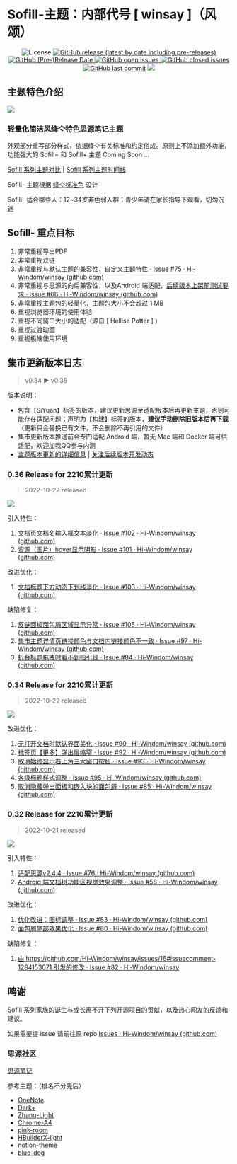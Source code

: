 # Sofill-主题：内部代号 [ winsay ]（风颂）

<p align="center">
    <img src="https://img.shields.io/pypi/l/color-theme-analyse.svg" alt="License">
    <a href="https://github.com/Hi-Windom/winsay/releases">
    <img alt="GitHub release (latest by date including pre-releases)" src="https://img.shields.io/github/v/release/Hi-Windom/winsay?include_prereleases">
    <img alt="GitHub (Pre-)Release Date" src="https://img.shields.io/github/release-date-pre/Hi-Windom/winsay">
    </a><a href="https://github.com/Hi-Windom/winsay/issues?q=is%3Aopen+is%3Aissue">
    <img alt="GitHub open issues" src="https://img.shields.io/github/issues-raw/Hi-Windom/winsay"/>
    </a><a href="https://github.com/Hi-Windom/winsay/issues?q=is%3Aissue+is%3Aclosed">
    <img alt="GitHub closed issues" src="https://img.shields.io/github/issues-closed-raw/Hi-Windom/winsay">
    </a><a href="https://github.com/Hi-Windom/winsay/commits/main">
    <img alt="GitHub last commit" src="https://img.shields.io/github/last-commit/Hi-Windom/winsay"></a>
    <a href="tencent://AddContact/?fromId=45&fromSubId=1&subcmd=all&uin=694357845&website=www.oicqzone.com"><img src="https://img.shields.io/badge/QQ-694357845-orange"></a>
</p>

## 主题特色介绍

<p><img src="https://user-images.githubusercontent.com/83791825/196950046-492cf9ee-14b3-4ba0-995d-2e2323acb9e4.png"/></p>

### 轻量化简洁风绛亽特色思源笔记主题

外观部分重写部分样式，依据绛亽有关标准和约定俗成。原则上不添加额外功能，功能强大的 Sofill= 和 Sofill+ 主题 Coming Soon ...

[Sofill 系列主题对比](https://github.com/Hi-Windom/Sofill/wiki/Sofill-%E7%B3%BB%E5%88%97%E4%B8%BB%E9%A2%98%E5%A6%82%E4%BD%95%E9%80%89%E6%8B%A9)  |  [Sofill 系列主题时间线 ](https://github.com/Hi-Windom/Sofill/wiki/Sofill-%E7%B3%BB%E5%88%97%E5%AE%B6%E6%97%8F%E6%97%B6%E9%97%B4%E7%BA%BF)

Sofill- 主题根据 [绛亽标准色](https://github.com/Hi-Windom/Sofill/wiki/Sofill-%E7%B3%BB%E5%88%97%E4%B8%BB%E9%A2%98%E9%80%9A%E7%94%A8%E6%A0%87%E5%87%86%E8%89%B2) 设计

Sofill- 适合哪些人：12~34岁非色弱人群；青少年请在家长指导下观看，切勿沉迷

## Sofill- 重点目标

1. 非常重视导出PDF
2. 非常重视双链
3. 非常重视与默认主题的兼容性，[自定义主题特性 · Issue #75 · Hi-Windom/winsay (github.com)](https://github.com/Hi-Windom/winsay/issues/75)
4. 非常重视与思源的向后兼容性，以及Android 端适配，[后续版本上架前测试要求 · Issue #66 · Hi-Windom/winsay (github.com)](https://github.com/Hi-Windom/winsay/issues/66)
5. 非常重视主题包的轻量化，主题包大小不会超过 1 MB
6. 重视浏览器环境的使用体验
7. 重视不同窗口大小的适配（源自 [ Hellise Potter ] ）
8. 重视过渡动画
9. 重视极端使用环境

## 集市更新版本日志

> v0.34 ▶ v0.36

版本说明：

* 包含【SiYuan】标签的版本，建议更新思源至适配版本后再更新主题，否则可能存在适配问题；声明为【构建】标签的版本，**建议手动删除旧版本后再下载**（更新只会替换已有文件，不会删除不再引用的文件）
* 集市更新版本推送前会专门适配 Android 端，暂无 Mac 端和 Docker 端可供适配，欢迎加我QQ参与内测
* [主题版本更新的详细信息](https://github.com/Hi-Windom/winsay/releases)  |  [关注后续版本开发动态](https://github.com/Hi-Windom/winsay/milestones)

### 0.36 Release for 2210累计更新

> 2022-10-22 released

<p><img src="https://img.shields.io/badge/SiYuan-2.4.4-green"/></p>

引入特性：

1. [文档页文档名输入框文本淡化 · Issue #102 · Hi-Windom/winsay (github.com)](https://github.com/Hi-Windom/winsay/issues/102)
2. [资源（图片）hover显示阴影 · Issue #101 · Hi-Windom/winsay (github.com)](https://github.com/Hi-Windom/winsay/issues/101)

改进优化：

1. [文档标题下方动态下划线淡化 · Issue #103 · Hi-Windom/winsay (github.com)](https://github.com/Hi-Windom/winsay/issues/103)

缺陷修复：

1. [反链面板面包屑区域显示异常 · Issue #105 · Hi-Windom/winsay (github.com)](https://github.com/Hi-Windom/winsay/issues/105)
2. [集市主题详情页链接颜色与文档内链接颜色不一致 · Issue #97 · Hi-Windom/winsay (github.com)](https://github.com/Hi-Windom/winsay/issues/97)
3. [折叠标题拖拽时看不到指引线 · Issue #84 · Hi-Windom/winsay (github.com)](https://github.com/Hi-Windom/winsay/issues/84)

### 0.34 Release for 2210累计更新

> 2022-10-22 released

<p><img src="https://img.shields.io/badge/SiYuan-2.4.4-green"/></p>

改进优化：

1. [无打开文档时默认界面美化 · Issue #90 · Hi-Windom/winsay (github.com)](https://github.com/Hi-Windom/winsay/issues/90)
2. [标签页【更多】弹出层缩窄 · Issue #92 · Hi-Windom/winsay (github.com)](https://github.com/Hi-Windom/winsay/issues/92)
3. [取消始终显示右上角三大窗口按钮 · Issue #93 · Hi-Windom/winsay (github.com)](https://github.com/Hi-Windom/winsay/issues/93)
4. [各级标题样式调整 · Issue #95 · Hi-Windom/winsay (github.com)](https://github.com/Hi-Windom/winsay/issues/95)
5. [取消隐藏弹出面板和嵌入块的面包屑 · Issue #85 · Hi-Windom/winsay (github.com)](https://github.com/Hi-Windom/winsay/issues/85)

### 0.32 Release for 2210累计更新

> 2022-10-21 released

<p><img src="https://img.shields.io/badge/SiYuan-2.4.4-green"/></p>

引入特性：

1. [适配思源v2.4.4 · Issue #76 · Hi-Windom/winsay (github.com)](https://github.com/Hi-Windom/winsay/issues/76)
2. [Android 端文档树功能区视觉效果调整 · Issue #58 · Hi-Windom/winsay (github.com)](https://github.com/Hi-Windom/winsay/issues/58)

改进优化：

1. [优化改进：图标调整 · Issue #83 · Hi-Windom/winsay (github.com)](https://github.com/Hi-Windom/winsay/issues/83)
2. [面包屑尾部效果优化 · Issue #80 · Hi-Windom/winsay (github.com)](https://github.com/Hi-Windom/winsay/issues/80)

缺陷修复：

1. [由 https://github.com/Hi-Windom/winsay/issues/16#issuecomment-1284153071 引发的修改 · Issue #82 · Hi-Windom/winsay](https://github.com/Hi-Windom/winsay/issues/82)

## 鸣谢

Sofill 系列家族的诞生与成长离不开下列开源项目的贡献，以及热心网友的反馈和建议。

如果需要提 issue 请前往原 repo [Issues · Hi-Windom/winsay (github.com)](https://github.com/Hi-Windom/winsay/issues)

### 思源社区

[思源笔记](https://github.com/siyuan-note/siyuan)

参考主题：（排名不分先后）

* [OneNote](https://github.com/UserZYF/OneNote)
* [Dark+](https://github.com/Zuoqiu-Yingyi/siyuan-theme-dark-plus)
* [Zhang-Light](https://github.com/UserZYF/zhang-light)
* [Chrome-A4](https://github.com/UserZYF/Chrome-A4)
* [pink-room](https://github.com/StarDustSheep/pink-room)
* [HBuilderX-light](https://github.com/UFDXD/HBuilderX-Light)
* [notion-theme](https://github.com/royc01/notion-theme)
* [blue-dog](https://github.com/UserZYF/blue-dog)

